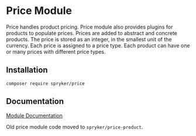 # Price Module

Price handles product pricing. Price module also provides plugins for products to populate prices. 
Prices are added to abstract and concrete products. The price is stored as an integer, in the smallest unit of the currency. Each price is assigned to a price type. Each product can have one or many prices with different price types.

## Installation

```
composer require spryker/price
```

## Documentation

[Module Documentation](https://academy.spryker.com/developing_with_spryker/module_guide/products/price.html)

Old price module code moved to `spryker/price-product`.
